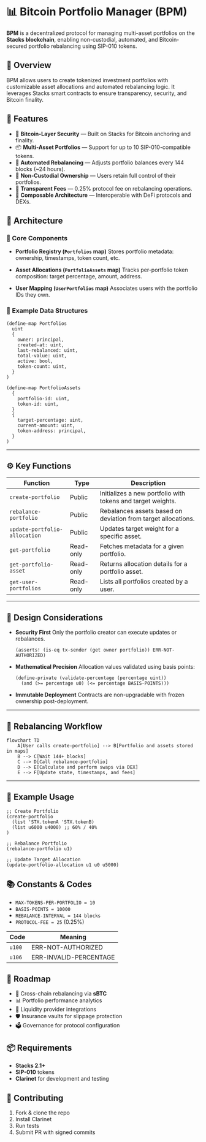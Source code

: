 
# 📊 Bitcoin Portfolio Manager (BPM)

**BPM** is a decentralized protocol for managing multi-asset portfolios on the **Stacks blockchain**, enabling non-custodial, automated, and Bitcoin-secured portfolio rebalancing using SIP-010 tokens.

## 🧭 Overview

BPM allows users to create tokenized investment portfolios with customizable asset allocations and automated rebalancing logic. It leverages Stacks smart contracts to ensure transparency, security, and Bitcoin finality.

## 🚀 Features

* 🔗 **Bitcoin-Layer Security** — Built on Stacks for Bitcoin anchoring and finality.
* 📦 **Multi-Asset Portfolios** — Support for up to 10 SIP-010-compatible tokens.
* 🔄 **Automated Rebalancing** — Adjusts portfolio balances every 144 blocks (\~24 hours).
* 🔐 **Non-Custodial Ownership** — Users retain full control of their portfolios.
* 💸 **Transparent Fees** — 0.25% protocol fee on rebalancing operations.
* 🧩 **Composable Architecture** — Interoperable with DeFi protocols and DEXs.

## 🧱 Architecture

### 🔹 Core Components

* **Portfolio Registry (`Portfolios` map)**
  Stores portfolio metadata: ownership, timestamps, token count, etc.

* **Asset Allocations (`PortfolioAssets` map)**
  Tracks per-portfolio token composition: target percentage, amount, address.

* **User Mapping (`UserPortfolios` map)**
  Associates users with the portfolio IDs they own.

### 🔸 Example Data Structures

```clarity
(define-map Portfolios
  uint
  {
    owner: principal,
    created-at: uint,
    last-rebalanced: uint,
    total-value: uint,
    active: bool,
    token-count: uint,
  }
)

(define-map PortfolioAssets
  {
    portfolio-id: uint,
    token-id: uint,
  }
  {
    target-percentage: uint,
    current-amount: uint,
    token-address: principal,
  }
)
```

---

## ⚙️ Key Functions

| Function                      | Type      | Description                                                   |
| ----------------------------- | --------- | ------------------------------------------------------------- |
| `create-portfolio`            | Public    | Initializes a new portfolio with tokens and target weights.   |
| `rebalance-portfolio`         | Public    | Rebalances assets based on deviation from target allocations. |
| `update-portfolio-allocation` | Public    | Updates target weight for a specific asset.                   |
| `get-portfolio`               | Read-only | Fetches metadata for a given portfolio.                       |
| `get-portfolio-asset`         | Read-only | Returns allocation details for a portfolio asset.             |
| `get-user-portfolios`         | Read-only | Lists all portfolios created by a user.                       |

---

## 🧠 Design Considerations

* **Security First**
  Only the portfolio creator can execute updates or rebalances.

  ```clarity
  (asserts! (is-eq tx-sender (get owner portfolio)) ERR-NOT-AUTHORIZED)
  ```

* **Mathematical Precision**
  Allocation values validated using basis points:

  ```clarity
  (define-private (validate-percentage (percentage uint))
    (and (>= percentage u0) (<= percentage BASIS-POINTS)))
  ```

* **Immutable Deployment**
  Contracts are non-upgradable with frozen ownership post-deployment.

---

## 🔄 Rebalancing Workflow

```mermaid
flowchart TD
    A[User calls create-portfolio] --> B[Portfolio and assets stored in maps]
    B --> C[Wait 144+ blocks]
    C --> D[Call rebalance-portfolio]
    D --> E[Calculate and perform swaps via DEX]
    E --> F[Update state, timestamps, and fees]
```

---

## 🧪 Example Usage

```clarity
;; Create Portfolio
(create-portfolio
  (list 'STX.tokenA 'STX.tokenB)
  (list u6000 u4000) ;; 60% / 40%
)

;; Rebalance Portfolio
(rebalance-portfolio u1)

;; Update Target Allocation
(update-portfolio-allocation u1 u0 u5000)
```

## 📚 Constants & Codes

* `MAX-TOKENS-PER-PORTFOLIO = 10`
* `BASIS-POINTS = 10000`
* `REBALANCE-INTERVAL = 144 blocks`
* `PROTOCOL-FEE = 25` (0.25%)

| Code   | Meaning                |
| ------ | ---------------------- |
| `u100` | ERR-NOT-AUTHORIZED     |
| `u106` | ERR-INVALID-PERCENTAGE |

## 🔮 Roadmap

* 🔄 Cross-chain rebalancing via **sBTC**
* 📊 Portfolio performance analytics
* 🌉 Liquidity provider integrations
* 🛡️ Insurance vaults for slippage protection
* 🗳️ Governance for protocol configuration

## 📦 Requirements

* **Stacks 2.1+**
* **SIP-010** tokens
* **Clarinet** for development and testing

## 🤝 Contributing

1. Fork & clone the repo
2. Install Clarinet
3. Run tests
4. Submit PR with signed commits
